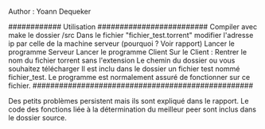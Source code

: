 Author : Yoann Dequeker

############ Utilisation #########################
Compiler avec make le dossier /src
Dans le fichier "fichier_test.torrent" modifier l'adresse ip par celle de la machine serveur (pourquoi ? Voir rapport)
Lancer le programme Serveur
Lancer le programme Client
Sur le Client : Rentrer le nom du fichier torrent sans l'extension
                Le chemin du dossier ou vous souhaitez télécharger
Il est inclu dans le dossier un fichier test nommé fichier_test. Le programme est normalement assuré de fonctionner sur ce fichier.
##################################################

Des petits problèmes persistent mais ils sont expliqué dans le rapport.
Le code des fonctions liée à la détermination du meilleur peer sont inclus dans le dossier source.
